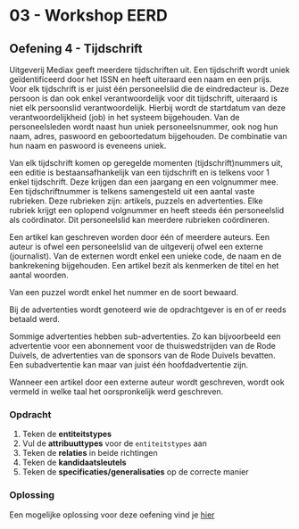 # 03 - Workshop EERD

## Oefening 4 - Tijdschrift
Uitgeverij Mediax geeft meerdere tijdschriften uit. Een tijdschrift wordt uniek geïdentificeerd door het ISSN en heeft uiteraard een naam en een prijs. Voor elk tijdschrift is er juist één personeelslid die de eindredacteur is.  Deze persoon is dan ook enkel verantwoordelijk voor dit tijdschrift, uiteraard is niet elk persoonslid verantwoordelijk. Hierbij wordt de startdatum van deze verantwoordelijkheid (job) in het systeem bijgehouden. Van de personeelsleden wordt naast hun uniek personeelsnummer, ook nog hun naam, adres, paswoord en geboortedatum bijgehouden. De combinatie van hun naam en paswoord is eveneens uniek.​

Van elk tijdschrift komen op geregelde momenten (tijdschrift)nummers uit, een editie is bestaansafhankelijk van een tijdschrift en is telkens voor 1 enkel tijdschrift.  Deze krijgen dan een jaargang en een volgnummer mee. Een tijdschriftnummer is telkens samengesteld uit een aantal vaste rubrieken. Deze rubrieken zijn: artikels, puzzels en advertenties. Elke rubriek krijgt een oplopend volgnummer en heeft steeds één personeelslid als coördinator.  Dit personeelslid kan meerdere rubrieken coördineren.

Een artikel kan geschreven worden door één of meerdere auteurs.  Een auteur is ofwel een personeelslid van de uitgeverij ofwel een externe (journalist). Van de externen wordt enkel een unieke code, de naam en de bankrekening bijgehouden. Een artikel bezit als kenmerken de titel en het aantal woorden.​

Van een puzzel wordt enkel het nummer en de soort bewaard.​

Bij de advertenties wordt genoteerd wie de opdrachtgever is en of er reeds betaald werd. ​

Sommige advertenties hebben sub-advertenties. Zo kan bijvoorbeeld een advertentie voor een abonnement voor de thuiswedstrijden van de Rode Duivels, de advertenties van de sponsors van de Rode Duivels bevatten. Een subadvertentie kan maar van juist één hoofdadvertentie zijn. ​

Wanneer een artikel door een externe auteur wordt geschreven, wordt ook vermeld in welke taal het oorspronkelijk werd geschreven.​

### Opdracht
1. Teken de **entiteitstypes**
2. Vul de **attribuuttypes** voor de `entiteitstypes` aan
3. Teken de **relaties** in beide richtingen
4. Teken de **kandidaatsleutels**
5. Teken de **specificaties/generalisaties** op de correcte manier

### Oplossing
Een mogelijke oplossing voor deze oefening vind je [hier](../solutions/exercise-4.md)